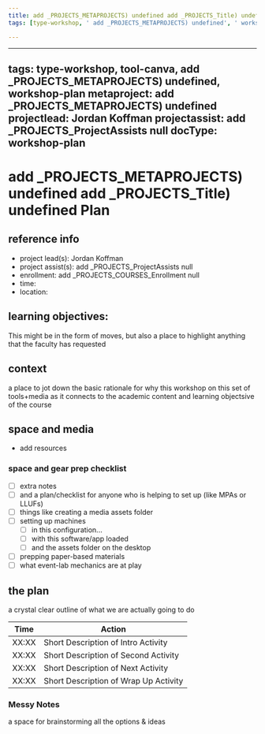 ```yaml
---
title: add _PROJECTS_METAPROJECTS) undefined add _PROJECTS_Title) undefined Plan
tags: [type-workshop, ' add _PROJECTS_METAPROJECTS) undefined', ' workshop-plan', ' tool-canva']

---
```


---
tags: type-workshop, tool-canva, add _PROJECTS_METAPROJECTS) undefined, workshop-plan
metaproject: add _PROJECTS_METAPROJECTS) undefined
projectlead: Jordan Koffman
projectassist: add _PROJECTS_ProjectAssists null
docType: workshop-plan
---

# add _PROJECTS_METAPROJECTS) undefined add _PROJECTS_Title) undefined Plan

## reference info
* project lead(s): Jordan Koffman
* project assist(s): add _PROJECTS_ProjectAssists null
* enrollment: add _PROJECTS_COURSES_Enrollment null
* time:
* location:

## learning objectives:
This might be in the form of moves, but also a place to highlight anything that the faculty has requested

## context
a place to jot down the basic rationale for why this workshop on this set of tools+media as it connects to the academic content and learning objectsive of the course

## space and media 
* add resources

### space and gear prep checklist
- [ ] extra notes
- [ ] and a plan/checklist for anyone who is helping to set up (like MPAs or LLUFs)
- [ ] things like creating a media assets folder
- [ ] setting up machines 
    - [ ] in this configuration...
    - [ ] with this software/app loaded
    - [ ] and the assets folder on the desktop
- [ ] prepping paper-based materials
- [ ] what event-lab mechanics are at play
## the plan
a crystal clear outline of what we are actually going to do


| Time | Action |  
| -------- | -------- | 
| XX:XX     |  Short Description of Intro Activity    | 
| XX:XX     |  Short Description of Second Activity    | 
| XX:XX     |  Short Description of Next Activity    | 
| XX:XX     |  Short Description of Wrap Up Activity    | 

### Messy Notes
a space for brainstorming all the options & ideas

